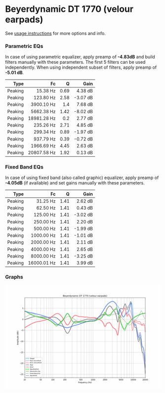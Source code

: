 # Beyerdynamic DT 1770 (velour earpads)
See [usage instructions](https://github.com/jaakkopasanen/AutoEq#usage) for more options and info.

### Parametric EQs
In case of using parametric equalizer, apply preamp of **-4.83dB** and build filters manually
with these parameters. The first 5 filters can be used independently.
When using independent subset of filters, apply preamp of **-5.01 dB**.

| Type    | Fc          |    Q | Gain     |
|--------:|------------:|-----:|---------:|
| Peaking | 15.38 Hz    | 0.69 | 4.38 dB  |
| Peaking | 123.80 Hz   | 2.58 | -3.07 dB |
| Peaking | 3900.10 Hz  | 1.4  | 7.68 dB  |
| Peaking | 5662.38 Hz  | 1.42 | -8.02 dB |
| Peaking | 18981.28 Hz | 0.2  | 2.77 dB  |
| Peaking | 235.26 Hz   | 2.71 | 4.85 dB  |
| Peaking | 299.34 Hz   | 0.89 | -1.97 dB |
| Peaking | 937.79 Hz   | 0.39 | -0.72 dB |
| Peaking | 1966.69 Hz  | 4.45 | 2.63 dB  |
| Peaking | 20807.58 Hz | 1.92 | 0.13 dB  |

### Fixed Band EQs
In case of using fixed band (also called graphic) equalizer, apply preamp of **-4.05dB**
(if available) and set gains manually with these parameters.

| Type    | Fc          |    Q | Gain     |
|--------:|------------:|-----:|---------:|
| Peaking | 31.25 Hz    | 1.41 | 2.62 dB  |
| Peaking | 62.50 Hz    | 1.41 | 0.43 dB  |
| Peaking | 125.00 Hz   | 1.41 | -3.02 dB |
| Peaking | 250.00 Hz   | 1.41 | 2.20 dB  |
| Peaking | 500.00 Hz   | 1.41 | -1.99 dB |
| Peaking | 1000.00 Hz  | 1.41 | -1.01 dB |
| Peaking | 2000.00 Hz  | 1.41 | 2.11 dB  |
| Peaking | 4000.00 Hz  | 1.41 | 2.65 dB  |
| Peaking | 8000.00 Hz  | 1.41 | -3.25 dB |
| Peaking | 16000.01 Hz | 1.41 | 3.99 dB  |

### Graphs
![](./Beyerdynamic%20DT%201770%20(velour%20earpads).png)